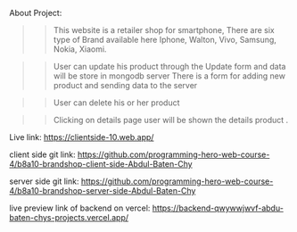 About Project:
>>This website is a retailer shop for smartphone, There are six type of Brand available here Iphone, Walton, Vivo, Samsung, Nokia, Xiaomi. 

>> User can update his product through the Update form and data will be store in mongodb server
>> There is a form for adding new product and sending data to the server

>> User can delete his or her product 

>> Clicking on details page user will be shown the details product .

Live link: https://clientside-10.web.app/

client side git link: https://github.com/programming-hero-web-course-4/b8a10-brandshop-client-side-Abdul-Baten-Chy

server side git link: https://github.com/programming-hero-web-course-4/b8a10-brandshop-server-side-Abdul-Baten-Chy

live preview link of backend on vercel: https://backend-qwywwjwvf-abdu-baten-chys-projects.vercel.app/

